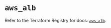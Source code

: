 # `aws_alb`

Refer to the Terraform Registry for docs: [`aws_alb`](https://registry.terraform.io/providers/hashicorp/aws/5.40.0/docs/resources/alb).
